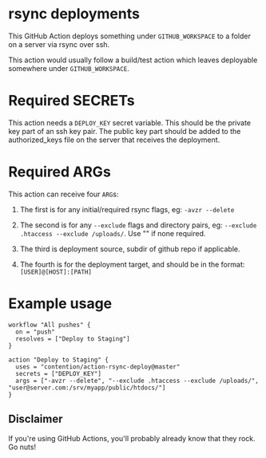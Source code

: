 # rsync deployments

This GitHub Action deploys something under `GITHUB_WORKSPACE` to a folder on a server via rsync over ssh. 

This action would usually follow a build/test action which leaves deployable somewhere under `GITHUB_WORKSPACE`.

# Required SECRETs

This action needs a `DEPLOY_KEY` secret variable. This should be the private key part of an ssh key pair. The public key part should be added to the authorized_keys file on the server that receives the deployment.

# Required ARGs

This action can receive four `ARG`s:

1. The first is for any initial/required rsync flags, eg: `-avzr --delete`

2. The second is for any `--exclude` flags and directory pairs, eg: `--exclude .htaccess --exclude /uploads/`. Use "" if none required.

3. The third is deployment source, subdir of github repo if applicable.

4. The fourth is for the deployment target, and should be in the format: `[USER]@[HOST]:[PATH]`

# Example usage

```
workflow "All pushes" {
  on = "push"
  resolves = ["Deploy to Staging"]
}

action "Deploy to Staging" {
  uses = "contention/action-rsync-deploy@master"
  secrets = ["DEPLOY_KEY"]
  args = ["-avzr --delete", "--exclude .htaccess --exclude /uploads/", "user@server.com:/srv/myapp/public/htdocs/"]
} 
```

## Disclaimer

If you're using GitHub Actions, you'll probably already know that they rock. Go nuts!